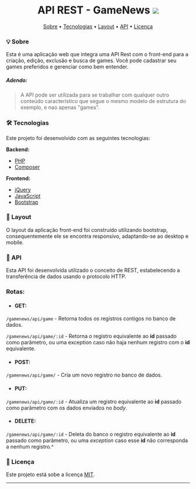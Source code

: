 <h1 align="center">
  API REST - GameNews
  <img src="./Docs/gamenews.gif" />
</h1>

<p align="center">
 <a href="#sobre">Sobre</a> •
 <a href="#tecnologias">Tecnologias</a> • 
 <a href="#layout">Layout</a> • 
 <a href="#api">API</a> • 
 <a href="#licenca">Licença</a>
</p>

<div id="sobre"></div>

### 💡 Sobre

Esta é uma aplicação web que integra uma API Rest com o front-end para a criação, edição, exclusão e busca de games. Você pode cadastrar seu games preferidos e gerenciar como bem entender.

##### _**Adendo:**_
> A API pode ser utilizada para se trabalhar com qualquer outro conteúdo característico que segue o mesmo modelo de estrutura do exemplo, e nao apenas "games".

<div id="tecnologias"></div>

### 🛠 Tecnologias

Este projeto foi desenvolvido com as seguintes tecnologias:

**Backend:**
- [PHP](https://www.php.net/)
- [Composer](https://getcomposer.org/)

**Frontend:**
- [jQuery](https://jquery.com/)
- [JavaScript](https://developer.mozilla.org/pt-BR/docs/Web/JavaScript)
- [Bootstrap](https://getbootstrap.com/)

<div id="layout"></div>

### 🔖 Layout

O layout da aplicação front-end foi construído utilizando bootstrap, consequentemente ele se encontra responsivo, adaptando-se ao desktop e mobile.

<div id="api"></div>

### 🧰 API

Esta API foi desenvolvida utilizado o conceito de REST, estabelecendo a transferência de dados usando o protocolo HTTP.

### Rotas:

- #### GET:

``` /gamenews/api/game ``` - Retorna todos os registros contigos no banco de dados.

``` /gamenews/api/game/:id ``` - Retorna o registro equivalente ao **id** passado como parâmetro, ou uma exception caso não haja nenhum registro com o **id** equivalente.

- #### POST:

``` /gamenews/api/game/ ``` - Cria um novo registro no banco de dados.

- #### PUT:

``` /gamenews/api/game/:id ``` - Atualiza um registro equivalente ao **id** passado como parâmetro com os dados enviados no _body_.

- #### DELETE:

``` /gamenews/api/game/:id ``` - Deleta do banco o registro equivalente ao **id** passado como parâmetro, ou uma _exception_ caso esse **id** não corresponda a nenhum registro.^

<div id="licenca"></div>

### 📝 Licença

Este projeto está sobe a licença [MIT](./LICENSE).

---